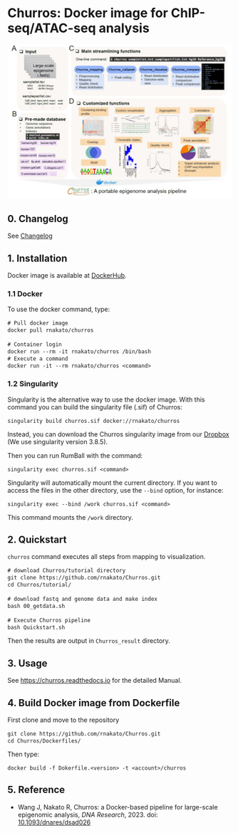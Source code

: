 # Churros: Docker image for ChIP-seq/ATAC-seq analysis

<img src = "image/Churros.jpg" width = 700ptx>

## 0. Changelog

See [Changelog](https://github.com/rnakato/Churros/blob/main/ChangeLog.md)

## 1. Installation

Docker image is available at [DockerHub](https://hub.docker.com/r/rnakato/churros).

### 1.1 Docker

To use the docker command, type:

    # Pull docker image
    docker pull rnakato/churros

    # Container login
    docker run --rm -it rnakato/churros /bin/bash
    # Execute a command
    docker run -it --rm rnakato/churros <command>


### 1.2 Singularity

Singularity is the alternative way to use the docker image.
With this command you can build the singularity file (.sif) of Churros:

    singularity build churros.sif docker://rnakato/churros

Instead, you can download the Churros singularity image from our [Dropbox](https://www.dropbox.com/scl/fo/lptb68dirr9wcncy77wsv/h?rlkey=whhcaxuvxd1cz4fqoeyzy63bf&dl=0) (We use singularity version 3.8.5).

Then you can run RumBall with the command:

    singularity exec churros.sif <command>

Singularity will automatically mount the current directory. If you want to access the files in the other directory, use the `--bind` option, for instance:

    singularity exec --bind /work churros.sif <command>

This command mounts the `/work` directory.

## 2. Quickstart

``churros`` command executes all steps from mapping to visualization.

    # download Churros/tutorial directory
    git clone https://github.com/rnakato/Churros.git
    cd Churros/tutorial/

    # download fastq and genome data and make index
    bash 00_getdata.sh

    # Execute Churros pipeline
    bash Quickstart.sh

Then the results are output in `Churros_result` directory.

## 3. Usage

See https://churros.readthedocs.io for the detailed Manual.

## 4. Build Docker image from Dockerfile

First clone and move to the repository

    git clone https://github.com/rnakato/Churros.git
    cd Churros/Dockerfiles/

Then type:

    docker build -f Dokerfile.<version> -t <account>/churros

## 5. Reference

- Wang J, Nakato R, Churros: a Docker-based pipeline for large-scale epigenomic analysis, *DNA Research*, 2023. doi: [10.1093/dnares/dsad026](https://academic.oup.com/dnaresearch/article/31/1/dsad026/7475777)
